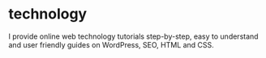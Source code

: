 technology
==========

I provide online web technology tutorials step-by-step, easy to understand and user friendly guides on WordPress, SEO, HTML and CSS.
